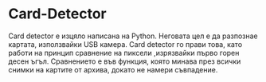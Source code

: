 # Card-Detector
Card detector е изцяло написана на Python. Неговата цел е да разпознае картата, използвайки USB камера. Card detector го прави това, като работи на принцип сравнение на пиксели ,изрязвайки първо горен десен ъгъл. Сравнението е във функция, която минава през всички снимки на картите от архива, докато не намери съвпадение.
